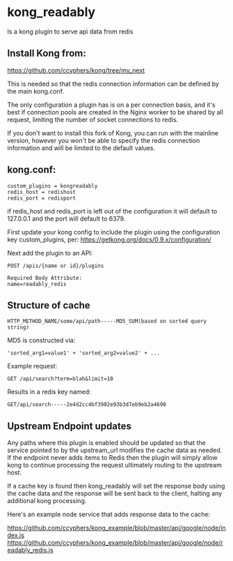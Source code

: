 # kong_readably


Is a kong plugin to serve api data from redis

## Install Kong from:
https://github.com/ccyphers/kong/tree/my_next

This is needed so that the redis connection information can be defined by the main kong.conf.

The only configuration a plugin has is on a per connection basis, and it's best
if connection pools are created in the Nginx worker to be shared by
all request, limiting the number of socket connections to redis.

If you don't want to install this fork of Kong, you can run with the mainline version,
however you won't be able to specify the redis connection information and will be limited
to the default values.


## kong.conf:
    custom_plugins = kongreadably
    redis_host = redishost
    redis_port = redisport

if redis_host and redis_port is left out of the configuration it will default
to 127.0.0.1 and the port will default to 6379.

First update your kong config to include the plugin using the configuration key custom_plugins, per:
https://getkong.org/docs/0.9.x/configuration/

Next add the plugin to an API:

    POST /apis/{name or id}/plugins

    Required Body Attribute:
    name=readably_redis


## Structure of cache
    HTTP_METHOD_NAME/some/api/path-----MD5_SUM(based on sorted query string)

MD5 is constructed via:

    'sorted_arg1=value1' + 'sorted_arg2=value2' + ...

Example request:

    GET /api/search?term=blah&limit=10

Results in a redis key named:

    GET/api/search-----2e4d2cc4bf3902e93b3d7eb9eb2a4690

## Upstream Endpoint updates
Any paths where this plugin is enabled should be updated so that the service pointed to by the
upstream_url modifies the cache data as needed.  If the endpoint never adds items to Redis then the plugin
will simply allow kong to continue processing the request ultimately routing to the upstream host.

If a cache key is found then kong_readably will set the response body using the cache data and
the response will be sent back to the client, halting any additional kong processing.

Here's an example node service that adds response data to the cache:

https://github.com/ccyphers/kong_example/blob/master/api/google/node/index.js
https://github.com/ccyphers/kong_example/blob/master/api/google/node/readably_redis.js



